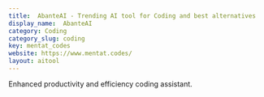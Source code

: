 ```yaml
---
title:  AbanteAI - Trending AI tool for Coding and best alternatives
display_name:  AbanteAI
category: Coding
category_slug: coding
key: mentat_codes
website: https://www.mentat.codes/
layout: aitool
---
```


Enhanced productivity and efficiency coding assistant.
